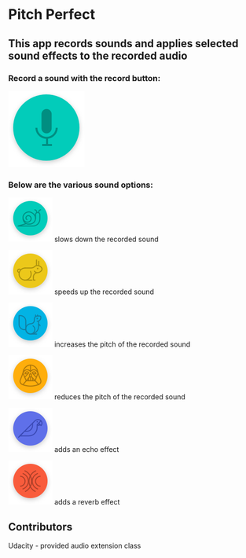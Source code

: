 #  Pitch Perfect

## This app records sounds and applies selected sound effects to the recorded audio

### Record a sound with the record button: 
![record](https://github.com/BrentMifsud/Pitch-Perfect/blob/master/Pitch%20Perfect/Assets.xcassets/Record.imageset/Record.png)

### Below are the various sound options:
![slow](https://github.com/BrentMifsud/Pitch-Perfect/blob/master/Pitch%20Perfect/Assets.xcassets/Slow.imageset/Slow.png)  slows down the recorded sound 

![fast](https://github.com/BrentMifsud/Pitch-Perfect/blob/master/Pitch%20Perfect/Assets.xcassets/Fast.imageset/Fast.png) speeds up the recorded sound

![high pitch](https://github.com/BrentMifsud/Pitch-Perfect/blob/master/Pitch%20Perfect/Assets.xcassets/HighPitch.imageset/HighPitch.png) increases the pitch of the recorded sound

![low pitch](https://github.com/BrentMifsud/Pitch-Perfect/blob/master/Pitch%20Perfect/Assets.xcassets/LowPitch.imageset/LowPitch.png) reduces the pitch of the recorded sound

![echo](https://github.com/BrentMifsud/Pitch-Perfect/blob/master/Pitch%20Perfect/Assets.xcassets/Echo.imageset/Echo.png) adds an echo effect 

![reverb](https://github.com/BrentMifsud/Pitch-Perfect/blob/master/Pitch%20Perfect/Assets.xcassets/Reverb.imageset/Reverb.png) adds a reverb effect

## Contributors
Udacity - provided audio extension class
